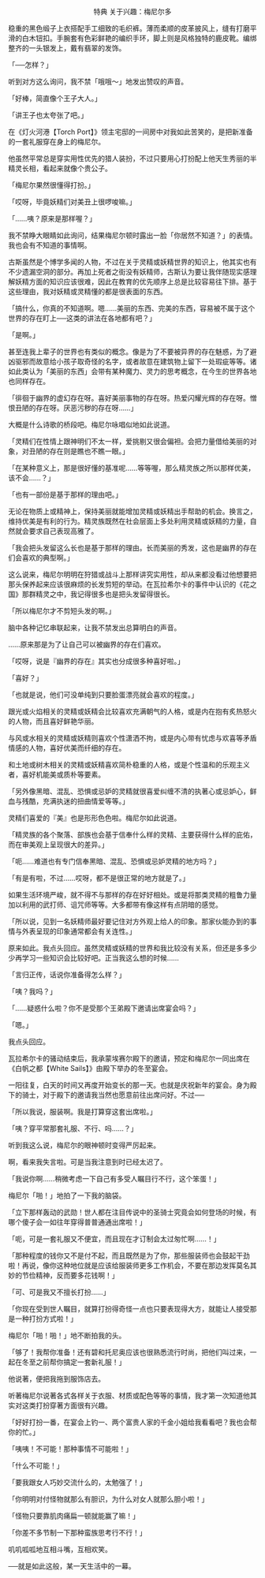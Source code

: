 <p align="center">特典 关于兴趣：梅尼尔多</p>

稳重的黑色缎子上衣搭配手工细致的毛织裤。薄而柔顺的皮革披风上，缝有打磨平滑的白木钮扣。手腕套有色彩鲜艳的编织手环，脚上则是风格独特的鹿皮靴。编绑整齐的一头银发上，戴有翡翠的发饰。

「──怎样？」

听到对方这么询问，我不禁「哦哦～」地发出赞叹的声音。

「好棒，简直像个王子大人。」

「讲王子也太夸张了吧。」

在《灯火河港【Torch Port】》领主宅邸的一间房中对我如此苦笑的，是把新准备的一套礼服穿在身上的梅尼尔。

他虽然平常总是穿实用性优先的猎人装扮，不过只要用心打扮配上他天生秀丽的半精灵长相，看起来就像个贵公子。

「梅尼尔果然很懂得打扮。」

「哎呀，毕竟妖精们对美丑上很啰唆嘛。」

「……咦？原来是那样喔？」

我不禁睁大眼睛如此询问，结果梅尼尔顿时露出一脸「你居然不知道？」的表情。我也会有不知道的事情啊。

古斯虽然是个博学多闻的人物，不过在关于灵精或妖精世界的知识上，他其实也有不少遗漏空洞的部分。再加上死者之街没有妖精师，古斯认为要让我伴随现实感理解妖精方面的知识应该很难，因此在教育的优先顺序上总是比较容易往下排。基于这些理由，我对妖精或灵精懂的都是很表面的东西。

「搞什么，你真的不知道啊。嗯……美丽的东西、完美的东西，容易被不属于这个世界的存在盯上──这类的讲法在各地都有吧？」

「是啊。」

甚至连我上辈子的世界也有类似的概念。像是为了不要被异界的存在魅惑，为了避凶驱邪而故意给小孩子取奇怪的名字，或者故意在建筑物上留下一处瑕疵等等。诸如此类认为「美丽的东西」会带有某种魔力、灵力的思考概念，在今生的世界各地也同样存在。

「徘徊于幽界的虚幻存在呀。喜好美丽事物的存在呀。热爱闪耀光辉的存在呀。憎恨丑陋的存在呀。厌恶污秽的存在呀……」

大概是什么诗歌的桥段吧。梅尼尔咏唱似地如此说道。

「灵精们在性情上跟神明们不太一样，爱挑剔又很会偏袒。会把力量借给美丽的对象，对丑陋的存在则是瞧也不瞧一眼。」

「在某种意义上，那是很好懂的基准呢……等等喔，那么精灵族之所以那样优美，该不会……？」

「也有一部份是基于那样的理由吧。」

无论在物质上或精神上，保持美丽就能增加灵精或妖精出手帮助的机会。换言之，维持优美是有利的行为。精灵族既然在社会层面上多处利用灵精或妖精的力量，自然就会要求自己表现高雅了。

「我会把头发留这么长也是基于那样的理由。长而美丽的秀发，这也是幽界的存在们会喜欢的典型啊。」

这么说来，梅尼尔明明在狩猎或战斗上那样讲究实用性，却从来都没看过他想要把那头保养起来应该很麻烦的长发剪短的举动。在瓦拉希尔卡的事件中认识的《花之国》那群精灵之中，我记得很多也是把头发留得很长。

「所以梅尼尔才不剪短头发的啊。」

脑中各种记忆串联起来，让我不禁发出总算明白的声音。

……原来那是为了让自己可以被幽界的存在们喜欢。

「哎呀，说是『幽界的存在』其实也分成很多种喜好啦。」

「喜好？」

「也就是说，他们可没单纯到只要脸蛋漂亮就会喜欢的程度。」

跟光或火焰相关的灵精或妖精会比较喜欢充满朝气的人格，或是内在抱有炙热怒火的人物，而且喜好鲜艳华丽。

与风或水相关的灵精或妖精则喜欢个性潇洒不拘，或是内心带有忧虑与欢喜等矛盾情感的人物，喜好优美而纤细的存在。

和土地或树木相关的灵精或妖精喜欢简朴稳重的人格，或是个性温和的乐观主义者，喜好机能美或质朴等要素。

「另外像黑暗、混乱、恐惧或忌妒的灵精就很喜爱纠缠不清的执著心或忌妒心，鲜血与残酷，充满执迷的扭曲情爱等等。」

灵精们喜爱的『美』也是形形色色啦。梅尼尔如此说道。

「精灵族的各个聚落、部族也会基于信奉什么样的灵精、主要获得什么样的庇佑，而在审美观上呈现很大的差异。」

「呃……难道也有专门信奉黑暗、混乱、恐惧或忌妒灵精的地方吗？」

「有是有啦，不过……哎呀，都不是很正常的地方就是了。」

如果生活环境严峻，就不得不与那样的存在好好相处。或是将那类灵精的粗鲁力量加以利用的武打师、诅咒师等等。大多都带有像这样有点阴暗的感觉。

「所以说，见到一名妖精师最好要记住对方外观上给人的印象。那家伙能办到的事情与外表呈现的印象通常都会有关连性。」

原来如此。我点头回应。虽然灵精或妖精的世界和我比较没有关系，但还是多多少少再学习一些知识会比较好吧。正当我这么想的时候……

「言归正传，话说你准备得怎么样？」

「咦？我吗？」

「……疑惑什么啦？你不是受那个王弟殿下邀请出席宴会吗？」

「嗯。」

我点头回应。

瓦拉希尔卡的骚动结束后，我承蒙埃赛尔殿下的邀请，预定和梅尼尔一同出席在《白帆之都【White Sails】》由殿下举办的冬至宴会。

一阳往复，白天的时间又再度开始变长的那一天。也就是庆祝新年的宴会。身为殿下的骑士，对于殿下的邀请我当然也愿意前往出席问好。不过──

「所以我说，服装啊。我是打算穿这套出席啦。」

「咦？穿平常那套礼服、不行、吗……？」

听到我这么说，梅尼尔的眼神顿时变得严厉起来。

啊，看来我失言啦。可是当我注意到时已经太迟了。

「我说你啊……稍微考虑一下自己有多受人瞩目行不行，这个笨蛋！」

梅尼尔「啪！」地拍了一下我的脑袋。

「立下那样轰动的武勋！世人都在注目传说中的圣骑士究竟会如何登场的时候，有哪个傻子会一如往年穿得普普通通出席啦！」

「呃，可是一套礼服又不便宜，而且现在才订制会太过匆忙啊……！」

「那种程度的钱你又不是付不起，而且既然是为了你，那些服装师也会鼓起干劲啦！再说，像你这种地位就是应该给服装师更多工作机会，不要在那边发挥莫名其妙的节俭精神，反而要多花钱啊！」

「可、可是我又不擅长打扮……」

「你现在受到世人瞩目，就算打扮得奇怪一点也只要表现得大方，就能让人接受那是一种打扮方式啦！」

梅尼尔「啪！啪！」地不断拍我的头。

「够了！我帮你准备！还有碧和托尼奥应该也很熟悉流行时尚，把他们叫过来，一起在冬至之前帮你搞定一套新礼服！」

他说著，便把我拖到服饰店去。

听著梅尼尔说著各式各样关于衣服、材质或配色等等的事情，我才第一次知道他其实对这类打扮穿著方面很有兴趣。

「好好打扮一番，在宴会上钓一、两个富贵人家的千金小姐给我看看吧？我也会帮你的忙。」

「咦咦！不可能！那种事情不可能啦！」

「什么不可能！」

「要我跟女人巧妙交流什么的，太勉强了！」

「你明明对付怪物就那么有胆识，为什么对女人就那么胆小啦！」

「怪物只要靠肌肉痛扁一顿就能赢了嘛！」

「你差不多节制一下那种蛮族思考行不行！」

叽叽呱呱地互相斗嘴，互相欢笑。

──就是如此这般，某一天生活中的一幕。

